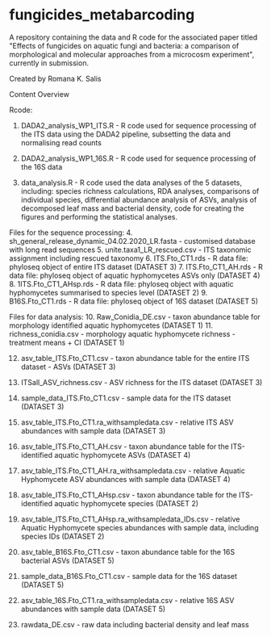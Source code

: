 # fungicides_metabarcoding

A repository containing the data and R code for the associated paper titled "Effects of fungicides on aquatic fungi and bacteria: a comparison of morphological and molecular approaches from a microcosm experiment", currently in submission.

Created by Romana K. Salis


Content Overview

Rcode:
1. DADA2_analysis_WP1_ITS.R - R code used for sequence processing of the ITS data using the DADA2 pipeline, subsetting the data and normalising read counts
2. DADA2_analysis_WP1_16S.R - R code used for sequence processing of the 16S data

3. data_analysis.R - R code used the data analyses of the 5 datasets, including: species richness calculations, RDA analyses, comparisons of individual species, differential abundance analysis of ASVs, analysis of decomposed leaf mass and bacterial density, code for creating the figures and performing the statistical analyses.

Files for the sequence processing:
4. sh_general_release_dynamic_04.02.2020_LR.fasta - customised database with long read sequences
5. unite.taxa1_LR_rescued.csv - ITS taxonomic assignment including rescued taxonomy
6. ITS.Fto_CT1.rds - R data file: phyloseq object of entire ITS dataset (DATASET 3)
7. ITS.Fto_CT1_AH.rds  - R data file: phyloseq object of aquatic hyphomycetes ASVs only (DATASET 4)
8. 1ITS.Fto_CT1_AHsp.rds - R data file: phyloseq object with aquatic hyphomycetes summarised to species level (DATASET 2)
9. B16S.Fto_CT1.rds - R data file: phyloseq object of 16S dataset (DATASET 5)

Files for data analysis:
10. Raw_Conidia_DE.csv - taxon abundance table for morphology identified aquatic hyphomycetes (DATASET 1)
11. richness_conidia.csv - morphology aquatic hyphomycete richness - treatment means + CI (DATASET 1)

12. asv_table_ITS.Fto_CT1.csv - taxon abundance table for the entire ITS dataset - ASVs (DATASET 3)
13. ITSall_ASV_richness.csv - ASV richness for the ITS dataset (DATASET 3)
14. sample_data_ITS.Fto_CT1.csv - sample data for the ITS dataset (DATASET 3)
15. asv_table_ITS.Fto_CT1.ra_withsampledata.csv - relative ITS ASV abundances with sample data (DATASET 3)

16. asv_table_ITS.Fto_CT1_AH.csv - taxon abundance table for the ITS-identified aquatic hyphomycete ASVs (DATASET 4)
17. asv_table_ITS.Fto_CT1_AH.ra_withsampledata.csv - relative Aquatic Hyphomycete ASV abundances with sample data (DATASET 4)

18. asv_table_ITS.Fto_CT1_AHsp.csv - taxon abundance table for the ITS-identified aquatic hyphomycete species (DATASET 2)
19. asv_table_ITS.Fto_CT1_AHsp.ra_withsampledata_IDs.csv - relative Aquatic Hyphomycete species abundances with sample data, including species IDs (DATASET 2)

20. asv_table_B16S.Fto_CT1.csv - taxon abundance table for the 16S bacterial ASVs (DATASET 5)
21. sample_data_B16S.Fto_CT1.csv - sample data for the 16S dataset (DATASET 5)
22. asv_table_16S.Fto_CT1.ra_withsampledata.csv - relative 16S ASV abundances with sample data (DATASET 5)

23. rawdata_DE.csv - raw data including bacterial density and leaf mass
